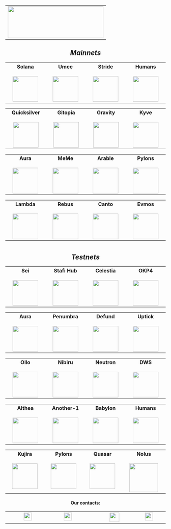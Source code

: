 <table width="400px" align="center">
<tbody>
        <tr valign="top">
        <td  align="center">
<a href="https://quadro.network/" align="center" target="_website"><img
 height="100px" width="300px"  src="https://assets.quadro.network/img/1.png"></a>
</td> </tr>
 </table>
<div align="center">
  <div>
  <h2><i>
  Mainnets 
  </i></h2>
  </div>
</div>

<table width="400px" align="center">
    <tbody>
        <tr valign="top">
			<td width="130px" align="center">
            <span><strong>Solana</strong></span><br><br />
            <a href="#" target="_blank" rel="noopener noreferrer">
            <img height="80px" src="https://assets.quadro.network/img/Solana.svg">
            </td>
           <td width="130px" align="center">
            <span><strong>Umee</strong></span><br><br />
            <a href="#" target="_blank" rel="noopener noreferrer">
            <img height="80px" src="https://assets.quadro.network/img/Umee.svg">
            </td>
            <td width="130px" align="center">
            <span><strong>Stride</strong></span><br><br />
            <a href="#" target="_blank" rel="noopener noreferrer">
            <img height="80px" src="https://assets.quadro.network/img/Stride.svg">
            </td>
            <td width="130px" align="center">
            <span><strong>Humans</strong></span><br><br />
            <a href="#" target="_blank" rel="noopener noreferrer">
            <img height="80px" src="https://assets.quadro.network/img/humans.png">
            </td>
</table>
<table width="400px" align="center">
    <tbody>
        <tr valign="top">
            <td width="130px" align="center">
            <span><strong>Quicksilver</strong></span><br><br />
            <a href="#" target="_blank" rel="noopener noreferrer">
            <img height="80px" src="https://assets.quadro.network/img/QuicksilverProtocol.svg"> </a>
            </td>
            <td width="130px" align="center">
            <span><strong>Gitopia</strong></span><br><br />
            <a href="#" target="_blank" rel="noopener noreferrer">
            <img height="80px" src="https://assets.quadro.network/img/gitopia.png">
            </td>
            <td width="130px" align="center">
            <span><strong>Gravity</strong></span><br><br />
            <a href="#" target="_blank" rel="noopener noreferrer">
            <img height="80px" src="https://assets.quadro.network/img/GravityBridge.svg">
            </td>
            <td width="130px" align="center">
            <span><strong>Kyve</strong></span><br><br />
            <a href="#" target="_blank" rel="noopener noreferrer">
            <img height="80px" src="https://assets.quadro.network/img/kyve.png">
            </td>
 </tr>
    </tbody>
</table>
 <table width="400px" align="center">
    <tbody>
        <tr valign="top">
	    <td width="130px" align="center">
            <span><strong>Aura</strong></span><br><br />
            <a href="#" target="_blank" rel="noopener noreferrer">
            <img height="80px" src="https://assets.quadro.network/img/aura.png">
            </td>
            <td width="130px" align="center">
            <span><strong>MeMe</strong></span><br><br />
            <a href="#" target="_blank" rel="noopener noreferrer">
            <img height="80px" src="https://assets.quadro.network/img/MemeNetwork.svg">
            </td>
	    <td width="130px" align="center">
            <span><strong>Arable</strong></span><br><br />
            <a href="https://twitter.com/arableprotocol" target="_blank" rel="noopener noreferrer">
            <img height="80px" src="https://assets.quadro.network/img/arable.svg">
            </td>   
            <td width="130px" align="center">
            <span><strong>Pylons</strong></span><br><br />
            <a href="https://explorer.stake-take.com/pylons/staking/pylovaloper1yc06qqa99vz50jrh64fctt0gvjj7pp7n7029c7" target="_blank" rel="noopener noreferrer">
            <img height="80px" src="https://assets.quadro.network/img/Pylons.svg">
            </td>
     </tr>
    </tbody>
</table>
<table width="400px" align="center">
    <tbody>
        <tr valign="top">
          	<td width="130px" align="center">
            <span><strong>Lambda</strong></span><br><br />
            <a href="#" target="_blank" rel="noopener noreferrer">
            <img height="80px" src="https://assets.quadro.network/img/Lambda.svg">
            </td>
            <td width="130px" align="center">
            <span><strong>Rebus</strong></span><br><br />
            <a href="https://app.rebuschain.com/" target="_blank" rel="noopener noreferrer">
            <img height="80px" src="https://assets.quadro.network/img/Rebus.svg">
            </td>
            <td width="130px" align="center">
            <span><strong>Canto</strong></span><br><br />
            <a href="https://canto.io/" target="_blank" rel="noopener noreferrer">
            <img height="80px" src="https://assets.quadro.network/img/canto.svg">
            </td>
            <td width="130px" align="center">
            <span><strong>Evmos</strong></span><br><br />
            <a href="https://evmos.org/" target="_blank" rel="noopener noreferrer">
            <img height="80px" src="https://assets.quadro.network/img/EvmosisHiring.svg">
            </td>
             </tr>
    </tbody>
</table> 

# 

<div align="center">
  <div>
  <h2><i>
 Testnets
  </i></h2>
  </div>
</div>

<table width="400px" align="center">
    <tbody>
        <tr valign="top">
            <td width="130px" align="center">
            <span><strong>Sei</strong></span><br><br />
            <a href="https://www.seinetwork.io/" target="_blank" rel="noopener noreferrer">
            <img height="80px" src="https://assets.quadro.network/img/Sei.png"> </a>
            </td>
            <td width="130px" align="center">
            <span><strong>Stafi Hub</strong></span><br><br />
            <a href="https://www.stafi.io/" target="_blank" rel="noopener noreferrer">
            <img height="80px" src="https://assets.quadro.network/img/stafi.svg">
            </td>
            <td width="130px" align="center">
            <span><strong>Celestia</strong></span><br><br />
            <a href="https://celestia.org/" target="_blank" rel="noopener noreferrer">
            <img height="80px" src="https://assets.quadro.network/img/Celestia.svg">
            </td>
            <td width="130px" align="center">
            <span><strong>OKP4</strong></span><br><br />
            <a href="https://okp4.network/" target="_blank" rel="noopener noreferrer">
            <img height="80px" src="https://assets.quadro.network/img/OKP4.svg">
              </td>
</table>
<table width="400px" align="center">
    <tbody>
        <tr valign="top">
 <td width="130px" align="center">
            <span><strong>Aura</strong></span><br><br />
            <a href="https://aura.network/" target="_blank" rel="noopener noreferrer">
            <img height="80px" src="https://assets.quadro.network/img/AuraNetwork.svg">
            </td>
            <td width="130px" align="center">
            <span><strong>Penumbra</strong></span><br><br />
            <a href="https://penumbra.zone/" target="_blank" rel="noopener noreferrer">
            <img height="80px" src="https://assets.quadro.network/img/Penumbra.svg">
            </td>
            <td width="130px" align="center">
            <span><strong>Defund</strong></span><br><br />
            <a href="https://www.defund.app/" target="_blank" rel="noopener noreferrer">
            <img height="80px" src="https://assets.quadro.network/img/Defund.svg">
            </td>
			<td width="130px" align="center">
            <span><strong>Uptick</strong></span><br><br />
            <a href="https://www.uptick.network/" target="_blank" rel="noopener noreferrer">
            <img height="80px" src="https://assets.quadro.network/img/Uptick.svg">
            </td>
 </tr>
    </tbody>
</table>
 <table width="400px" align="center">
    <tbody>
        <tr valign="top">
          	<td width="130px" align="center">
            <span><strong>Ollo</strong></span><br><br />
            <a href="https://www.ollostation.zone/" target="_blank" rel="noopener noreferrer">
            <img height="80px" src="https://assets.quadro.network/img/Ollo.svg">
            </td>
           <td width="130px" align="center">
            <span><strong>Nibiru</strong></span><br><br />
            <a href="https://nibiru.fi/" target="_blank" rel="noopener noreferrer">
            <img height="80px" src="https://assets.quadro.network/img/Niburu.svg">
            </td>
			<td width="130px" align="center">
            <span><strong>Neutron</strong></span><br><br />
            <a href="https://neutron.org/" target="_blank" rel="noopener noreferrer">
            <img height="80px" src="https://assets.quadro.network/img/Neutron.svg">
            </td>   
            <td width="130px" align="center">
            <span><strong>DWS</strong></span><br><br />
            <a href="https://deweb.services/" target="_blank" rel="noopener noreferrer">
            <img height="80px" src="https://assets.quadro.network/img/DWS.svg">
            </td>
     </tr>
    </tbody>
</table>
<table width="400px" align="center">
    <tbody>
        <tr valign="top">
          	<td width="130px" align="center">
            <span><strong>Althea</strong></span><br><br />
            <a href="https://www.althea.net/" target="_blank" rel="noopener noreferrer">
            <img height="80px" src="https://assets.quadro.network/img/Althea.svg">
            </td>
          	<td width="130px" align="center">
            <span><strong>Another-1</strong></span><br><br />
            <a href="https://another-1.io/" target="_blank" rel="noopener noreferrer">
            <img height="80px" src="https://assets.quadro.network/img/Another-1.svg">
            </td>
          	<td width="130px" align="center">
            <span><strong>Babylon</strong></span><br><br />
            <a href="https://babylonchain.io/" target="_blank" rel="noopener noreferrer">
            <img height="80px" src="https://assets.quadro.network/img/Babylon.png">
            </td>
          	<td width="130px" align="center">
            <span><strong>Humans</strong></span><br><br />
            <a href="https://humans.ai/" target="_blank" rel="noopener noreferrer">
            <img height="80px" src="https://assets.quadro.network/img/humans.png">
            </td>
             </tr>
    </tbody>
</table> 
<table width="400px" align="center">
    <tbody>
        <tr valign="top">
          	<td width="130px" align="center">
            <span><strong>Kujira</strong></span><br><br />
            <a href="https://kujira.app/" target="_blank" rel="noopener noreferrer">
            <img height="80px" src="https://assets.quadro.network/img/Kujira.svg">
            </td>
          	<td width="130px" align="center">
            <span><strong>Pylons</strong></span><br><br />
            <a href="https://www.pylons.tech/home/" target="_blank" rel="noopener noreferrer">
            <img height="80px" src="https://assets.quadro.network/img/Pylons.svg">
            </td>
          	<td width="130px" align="center">
            <span><strong>Quasar</strong></span><br><br />
            <a href="https://www.quasar.fi/" target="_blank" rel="noopener noreferrer">
            <img height="80px" src="https://assets.quadro.network/img/Quasar.svg">
            </td>
          	<td width="150px" align="center">
            <span><strong>Nolus</strong></span><br><br />
            <a href="https://nolus.io/" target="_blank" rel="noopener noreferrer">
            <img height=90px" src="https://assets.quadro.network/img/Nolus.svg">
            </td>
             </tr>
    </tbody>
</table>
</table>
<table width="400px" align="center">
    <tbody>
        <tr valign="top"> 
<h4 align="center">Our contacts:</h4>
<div align="center">
<td width="110px" align="center">
<abbr title="Our Telegram">
 <a class="t-link"  href="https://t.me/quadro_network" target="_tg">
  <img width=25 src="https://assets.quadro.network/assets/tg.svg" style="margin-left: 15px;">      
</a></abbr></td>
<td width="110px" align="center">
<abbr title="Our Email"><a class="t-link" href="mailto:team@quadro.network" target="_@">
 <img width=25 src="https://assets.quadro.network/assets/@.svg" style="margin-left: 15px;">      
</a></abbr></td>
<td width="110px" align="center">
<a href="https://quadro.network/" target="_git">
<img width=30 height=30 src="https://assets.quadro.network/img/icon_min.png" style="margin-left: 55px; ">      
</a></td>
<td width="110px" align="center">										     
<abbr title="Our Twitter"><a class="t-link" href="https://twitter.com/quadro_network" target="_twit">
<img width=25 src="https://assets.quadro.network/assets/twitter-x.svg" style="margin-left: 20px;">      
</a></abbr></td></div>


